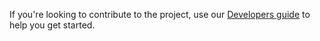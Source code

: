 If you're looking to contribute to the project, use our [Developers guide](devel/README.md) to help you get started.

